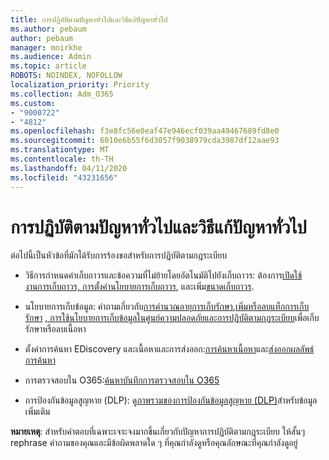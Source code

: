 ```yaml
---
title: การปฏิบัติตามปัญหาทั่วไปและวิธีแก้ปัญหาทั่วไป
ms.author: pebaum
author: pebaum
manager: mnirkhe
ms.audience: Admin
ms.topic: article
ROBOTS: NOINDEX, NOFOLLOW
localization_priority: Priority
ms.collection: Adm_O365
ms.custom:
- "9000722"
- "4812"
ms.openlocfilehash: f3e8fc56e0eaf47e946ecf039aa49467689fd8e0
ms.sourcegitcommit: 6010e6b55f6d3057f9038979cda3987df12aae93
ms.translationtype: MT
ms.contentlocale: th-TH
ms.lasthandoff: 04/11/2020
ms.locfileid: "43231656"
---
```

# <a name="compliance-common-issues-and-resolutions"></a>การปฏิบัติตามปัญหาทั่วไปและวิธีแก้ปัญหาทั่วไป

ต่อไปนี้เป็นหัวข้อที่มักได้รับการร้องขอสําหรับการปฏิบัติตามกฎระเบียบ

- วิธีการกําหนดค่าเก็บถาวรและข้อความที่ไม่ย้ายโดยอัตโนมัติไปยังเก็บถาวร: ต้องการ[เปิดใช้งานการเก็บถาวร, การตั้งค่านโยบายการเก็บถาวร](https://docs.microsoft.com/microsoft-365/compliance/enable-archive-mailboxes?view=o365-worldwide), และเพิ่ม[ขนาดเก็บถาวร](https://docs.microsoft.com/microsoft-365/compliance/enable-unlimited-archiving?view=o365-worldwide).

- นโยบายการเก็บข้อมูล: คําถามเกี่ยวกับ[การคํานวณอายุการเก็บรักษา](https://docs.microsoft.com/exchange/security-and-compliance/messaging-records-management/retention-age),[เพิ่มหรือลบแท็กการเก็บรักษา](https://docs.microsoft.com/exchange/security-and-compliance/messaging-records-management/add-or-remove-retention-tags) [, การใช้นโยบายการเก็บข้อมูลในศูนย์ความปลอดภัยและการปฏิบัติตามกฎระเบียบ](https://docs.microsoft.com/microsoft-365/compliance/retention-policies?view=o365-worldwide)เพื่อเก็บรักษาหรือลบเนื้อหา

- ตั้งค่าการค้นหา EDiscovery และเนื้อหาและการส่งออก:[การค้นหาเนื้อหา](https://docs.microsoft.com/microsoft-365/compliance/search-for-content?view=o365-worldwide)และ[ส่งออกผลลัพธ์การค้นหา](https://docs.microsoft.com/microsoft-365/compliance/export-search-results?view=o365-worldwide)

- การตรวจสอบใน O365:[ค้นหาบันทึกการตรวจสอบใน O365](https://docs.microsoft.com/microsoft-365/compliance/search-the-audit-log-in-security-and-compliance?view=o365-worldwide)

- การป้องกันข้อมูลสูญหาย (DLP): ดู[ภาพรวมของการป้องกันข้อมูลสูญหาย (DLP)](https://docs.microsoft.com/microsoft-365/compliance/data-loss-prevention-policies?view=o365-worldwide)สําหรับข้อมูลเพิ่มเติม

**หมายเหตุ**: สําหรับคําตอบที่เฉพาะเจาะจงมากขึ้นเกี่ยวกับปัญหาการปฏิบัติตามกฎระเบียบ ให้สั้นๆ rephrase คําถามของคุณและมีข้อผิดพลาดใด ๆ ที่คุณกําลังดูหรือคุณลักษณะที่คุณกําลังดูอยู่
